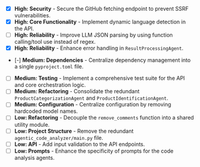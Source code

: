 - [x] **High: Security** - Secure the GitHub fetching endpoint to prevent SSRF vulnerabilities.
- [x] **High: Core Functionality** - Implement dynamic language detection in the API.
- [ ] **High: Reliability** - Improve LLM JSON parsing by using function calling/tool use instead of regex.
- [x] **High: Reliability** - Enhance error handling in `ResultProcessingAgent`.
- [-] **Medium: Dependencies** - Centralize dependency management into a single `pyproject.toml` file.
- [ ] **Medium: Testing** - Implement a comprehensive test suite for the API and core orchestration logic.
- [ ] **Medium: Refactoring** - Consolidate the redundant `ProductCategorizationAgent` and `ProductIdentificationAgent`.
- [ ] **Medium: Configuration** - Centralize configuration by removing hardcoded model names.
- [ ] **Low: Refactoring** - Decouple the `remove_comments` function into a shared utility module.
- [ ] **Low: Project Structure** - Remove the redundant `agentic_code_analyzer/main.py` file.
- [ ] **Low: API** - Add input validation to the API endpoints.
- [ ] **Low: Prompts** - Enhance the specificity of prompts for the code analysis agents.